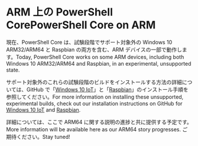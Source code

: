 # <a name="powershell-core-on-arm"></a><span data-ttu-id="4259a-101">ARM 上の PowerShell Core</span><span class="sxs-lookup"><span data-stu-id="4259a-101">PowerShell Core on ARM</span></span>

<span data-ttu-id="4259a-102">現在、PowerShell Core は、試験段階でサポート対象外の Windows 10 ARM32/ARM64 と Raspbian の両方を含む、ARM デバイスの一部で動作します。</span><span class="sxs-lookup"><span data-stu-id="4259a-102">Today, PowerShell Core works on some ARM devices, including both Windows 10 ARM32/ARM64 and Raspbian, in an experimental, unsupported state.</span></span>

<span data-ttu-id="4259a-103">サポート対象外のこれらの試験段階のビルドをインストールする方法の詳細については、GitHub で「[Windows 10 IoT](https://github.com/PowerShell/PowerShell/blob/master/docs/installation/windows.md#deploying-on-windows-iot)」と「[Raspbian](https://github.com/PowerShell/PowerShell/blob/master/docs/installation/linux.md#raspbian)」のインストール手順を参照してください。</span><span class="sxs-lookup"><span data-stu-id="4259a-103">For more information on installing these unsupported, experimental builds, check out our installation instructions on GitHub for [Windows 10 IoT](https://github.com/PowerShell/PowerShell/blob/master/docs/installation/windows.md#deploying-on-windows-iot) and [Raspbian](https://github.com/PowerShell/PowerShell/blob/master/docs/installation/linux.md#raspbian).</span></span>

<span data-ttu-id="4259a-104">詳細については、ここで ARM64 に関する説明の進捗と共に提供する予定です。</span><span class="sxs-lookup"><span data-stu-id="4259a-104">More information will be available here as our ARM64 story progresses.</span></span>
<span data-ttu-id="4259a-105">ご期待ください。</span><span class="sxs-lookup"><span data-stu-id="4259a-105">Stay tuned!</span></span>